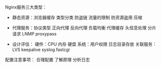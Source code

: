 Nginx服务三大类型：

- 静态资源：浏览器缓存 类型分类  防盗链 流量的限制 防资源盗用 压缩

- 代理服务：协议类型 正向代理 反向代理  负载均衡 代理缓存 头信息处理 分片请求 LNMP proxypass

- 设计评估：
硬件：CPU 内存 硬盘
系统：用户权限 日志目录存放
关联服务：LVS keepalive syslog fastcgi


配置注意事项：
合理配置
了解原理
分析日志
